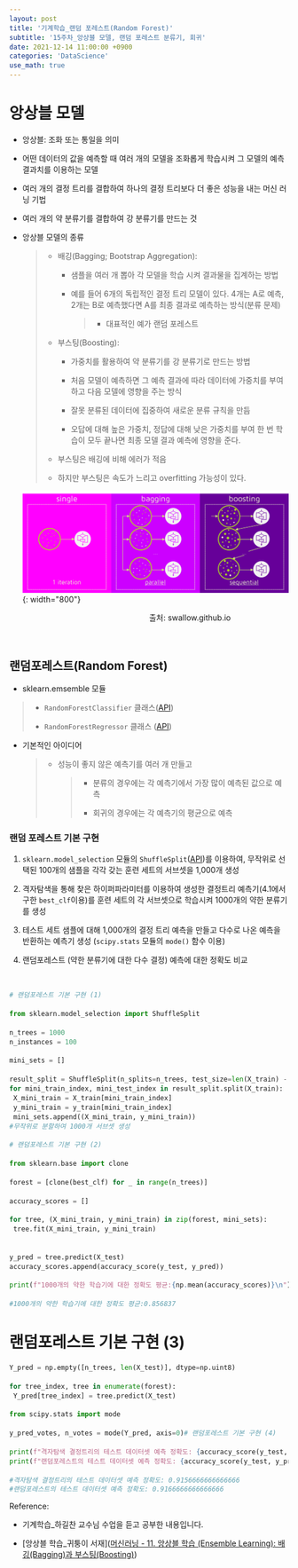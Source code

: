```yaml
---
layout: post
title: '기계학습_랜덤 포레스트(Random Forest)'
subtitle: '15주차_앙상블 모델, 랜덤 포레스트 분류기, 회귀'
date: 2021-12-14 11:00:00 +0900
categories: 'DataScience'
use_math: true
---
```


# 앙상블 모델

- 앙상블: 조화 또는 통일을 의미

- 어떤 데이터의 값을 예측할 때 여러 개의 모델을 조화롭게 학습시켜 그 모델의 예측 결과치를 이용하는 모델

- 여러 개의 결정 트리를 결합하여 하나의 결정 트리보다 더 좋은 성능을 내는 머신 러닝 기법

- 여러 개의 약 분류기를 결합하여 강 분류기를 만드는 것

- 앙상블 모델의 종류
  
  > - 배깅(Bagging; Bootstrap Aggregation):
  >   
  >   - 샘플을 여러 개 뽑아 각 모델을 학습 시켜 결과물을 집계하는 방법
  >   
  >   - 예를 들어 6개의 독립적인 결정 트리 모델이 있다. 4개는 A로 예측, 2개는 B로 예측했다면 A를 최종 결과로 예측하는 방식(분류 문제)
  >     
  >     > - 대표적인 예가 랜덤 포레스트
  > 
  > - 부스팅(Boosting):
  >   
  >   - 가중치를 활용하여 약 분류기를 강 분류기로 만드는 방법
  >   
  >   - 처음 모델이 예측하면 그 예측 결과에 따라 데이터에 가중치를 부여하고 다음 모델에 영향을 주는 방식
  >   
  >   - 잘못 분류된 데이터에 집중하여 새로운 분류 규칙을 만듬
  >   
  >   - 오답에 대해 높은 가중치, 정답에 대해 낮은 가중치를 부여 한 번 학습이 모두 끝나면 최종 모델 결과 예측에 영향을 준다.
  > 
  > - 부스팅은 배깅에 비해 에러가 적음
  > 
  > - 하지만 부스팅은 속도가 느리고 overfitting 가능성이 있다.
  
  
  
  ![bagging, boasting](/img/posts/ML/ML15/Baggingboosting.png){: width="800"}
  
                                                            출처: swallow.github.io

<br>

## 랜덤포레스트(Random Forest)

- sklearn.emsemble 모듈

> - `RandomForestClassifier` 클래스([API](https://scikit-learn.org/stable/modules/generated/sklearn.ensemble.RandomForestClassifier.html?highlight=randomforest#sklearn.ensemble.RandomForestClassifier))
> 
> - `RandomForestRegressor` 클래스 ([API](https://scikit-learn.org/stable/modules/generated/sklearn.ensemble.RandomForestRegressor.html?highlight=randomforestregressor#sklearn.ensemble.RandomForestRegressor))

- 기본적인 아이디어
  
  > - 성능이 좋지 않은 예측기를 여러 개 만들고
  >   
  >   > - 분류의 경우에는 각 예측기에서 가장 많이 예측된 값으로 예측
  >   > 
  >   > - 회귀의 경우에는 각 예측기의 평균으로 예측

### 랜덤 포레스트 기본 구현

1. `sklearn.model_selection` 모듈의 `ShuffleSplit`([API](https://scikit-learn.org/stable/modules/generated/sklearn.model_selection.ShuffleSplit.html?highlight=shufflesplit#sklearn.model_selection.ShuffleSplit))를 이용하여, 무작위로 선택된 100개의 샘플을 각각 갖는 훈련 세트의 서브셋을 1,000개 생성

2. 격자탐색을 통해 찾은 하이퍼파라미터를 이용하여 생성한 결정트리 예측기(4.1에서 구한 `best_clf`이용)를 훈련 세트의 각 서브셋으로 학습시켜 1000개의 약한 분류기를 생성

3. 테스트 세트 샘플에 대해 1,000개의 결정 트리 예측을 만들고 다수로 나온 예측을 반환하는 예측기 생성 (`scipy.stats` 모듈의 `mode()` 함수 이용)

4. 랜덤포레스트 (약한 분류기에 대한 다수 결정) 예측에 대한 정확도 비교
   
   <br>

```python
# 랜덤포레스트 기본 구현 (1)

from sklearn.model_selection import ShuffleSplit

n_trees = 1000
n_instances = 100

mini_sets = []

result_split = ShuffleSplit(n_splits=n_trees, test_size=len(X_train) - n_instances, random_state=42)
for mini_train_index, mini_test_index in result_split.split(X_train):
 X_mini_train = X_train[mini_train_index]
 y_mini_train = y_train[mini_train_index]
 mini_sets.append((X_mini_train, y_mini_train))
#무작위로 분할하여 1000개 서브셋 생성

# 랜덤포레스트 기본 구현 (2)

from sklearn.base import clone

forest = [clone(best_clf) for _ in range(n_trees)]

accuracy_scores = []

for tree, (X_mini_train, y_mini_train) in zip(forest, mini_sets):
 tree.fit(X_mini_train, y_mini_train)


y_pred = tree.predict(X_test)
accuracy_scores.append(accuracy_score(y_test, y_pred))

print(f"1000개의 약한 학습기에 대한 정확도 평균:{np.mean(accuracy_scores)}\n")

#1000개의 약한 학습기에 대한 정확도 평균:0.856837
```

# 랜덤포레스트 기본 구현 (3)

```python
Y_pred = np.empty([n_trees, len(X_test)], dtype=np.uint8)

for tree_index, tree in enumerate(forest):
 Y_pred[tree_index] = tree.predict(X_test)

from scipy.stats import mode

y_pred_votes, n_votes = mode(Y_pred, axis=0)# 랜덤포레스트 기본 구현 (4)

print(f"격자탐색 결정트리의 테스트 데이터셋 예측 정확도: {accuracy_score(y_test, y_pred3)}")
print(f"랜덤포레스트의 테스트 데이터셋 예측 정확도: {accuracy_score(y_test, y_pred_votes.reshape([-1]))}"격자탐색 결정트리의 테스트 데이터셋 예측 정확도: 0.9156666666666666)

#격자탐색 결정트리의 테스트 데이터셋 예측 정확도: 0.9156666666666666
#랜덤포레스트의 테스트 데이터셋 예측 정확도: 0.9166666666666666
```

Reference:

- 기계학습_하길찬 교수님 수업을 듣고 공부한 내용입니다.

- [앙상블 학습_귀퉁이 서재]([머신러닝 - 11. 앙상블 학습 (Ensemble Learning): 배깅(Bagging)과 부스팅(Boosting)](https://bkshin.tistory.com/entry/%EB%A8%B8%EC%8B%A0%EB%9F%AC%EB%8B%9D-11-%EC%95%99%EC%83%81%EB%B8%94-%ED%95%99%EC%8A%B5-Ensemble-Learning-%EB%B0%B0%EA%B9%85Bagging%EA%B3%BC-%EB%B6%80%EC%8A%A4%ED%8C%85Boosting))
